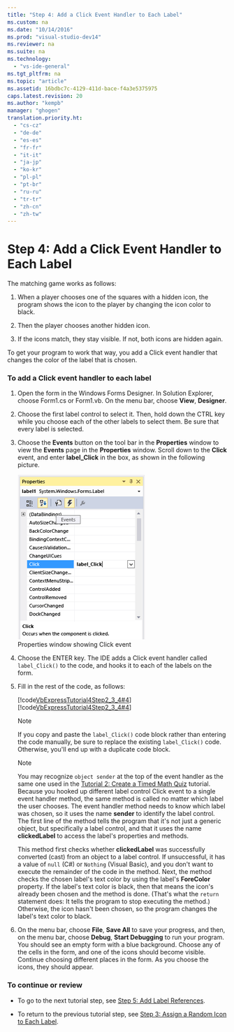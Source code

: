 ```yaml
---
title: "Step 4: Add a Click Event Handler to Each Label"
ms.custom: na
ms.date: "10/14/2016"
ms.prod: "visual-studio-dev14"
ms.reviewer: na
ms.suite: na
ms.technology: 
  - "vs-ide-general"
ms.tgt_pltfrm: na
ms.topic: "article"
ms.assetid: 16bdbc7c-4129-411d-bace-f4a3e5375975
caps.latest.revision: 20
ms.author: "kempb"
manager: "ghogen"
translation.priority.ht: 
  - "cs-cz"
  - "de-de"
  - "es-es"
  - "fr-fr"
  - "it-it"
  - "ja-jp"
  - "ko-kr"
  - "pl-pl"
  - "pt-br"
  - "ru-ru"
  - "tr-tr"
  - "zh-cn"
  - "zh-tw"
---
```

# Step 4: Add a Click Event Handler to Each Label
The matching game works as follows:  
  
1.  When a player chooses one of the squares with a hidden icon, the program shows the icon to the player by changing the icon color to black.  
  
2.  Then the player chooses another hidden icon.  
  
3.  If the icons match, they stay visible. If not, both icons are hidden again.  
  
 To get your program to work that way, you add a Click event handler that changes the color of the label that is chosen.  
  
### To add a Click event handler to each label  
  
1.  Open the form in the Windows Forms Designer. In Solution Explorer, choose Form1.cs or Form1.vb. On the menu bar, choose **View**, **Designer**.  
  
2.  Choose the first label control to select it. Then, hold down the CTRL key while you choose each of the other labels to select them. Be sure that every label is selected.  
  
3.  Choose the **Events** button on the tool bar in the **Properties** window to view the **Events** page in the **Properties** window. Scroll down to the **Click** event, and enter **label_Click** in the box, as shown in the following picture.  
  
     ![Properties window showing Click event](../ide/media/express_labelclick.png "Express_labelClick")  
Properties window showing Click event  
  
4.  Choose the ENTER key. The IDE adds a Click event handler called `label_Click()` to the code, and hooks it to each of the labels on the form.  
  
5.  Fill in the rest of the code, as follows:  
  
     [!code[VbExpressTutorial4Step2_3_4#4](../ide/codesnippet/CSharp/step-4--add-a-click-event-handler-to-each-label_1.cs)]
[!code[VbExpressTutorial4Step2_3_4#4](../ide/codesnippet/VisualBasic/step-4--add-a-click-event-handler-to-each-label_1.vb)]  
  
    > [!NOTE]
    >  If you copy and paste the `label_Click()` code block rather than entering the code manually, be sure to replace the existing `label_Click()` code. Otherwise, you'll end up with a duplicate code block.  
  
    > [!NOTE]
    >  You may recognize `object sender` at the top of the event handler as the same one used in the [Tutorial 2: Create a Timed Math Quiz](../ide/tutorial-2--create-a-timed-math-quiz.md) tutorial. Because you hooked up different label control Click event to a single event handler method, the same method is called no matter which label the user chooses. The event handler method needs to know which label was chosen, so it uses the name **sender** to identify the label control. The first line of the method tells the program that it's not just a generic object, but specifically a label control, and that it uses the name **clickedLabel** to access the label's properties and methods.  
  
     This method first checks whether **clickedLabel** was successfully converted (cast) from an object to a label control. If unsuccessful, it has a value of `null` (C#) or `Nothing` (Visual Basic), and you don't want to execute the remainder of the code in the method. Next, the method checks the chosen label's text color by using the label's **ForeColor** property. If the label's text color is black, then that means the icon's already been chosen and the method is done. (That's what the `return` statement does: It tells the program to stop executing the method.) Otherwise, the icon hasn't been chosen, so the program changes the label's text color to black.  
  
6.  On the menu bar, choose **File**, **Save All** to save your progress, and then, on the menu bar, choose **Debug**, **Start Debugging** to run your program. You should see an empty form with a blue background. Choose any of the cells in the form, and one of the icons should become visible. Continue choosing different places in the form. As you choose the icons, they should appear.  
  
### To continue or review  
  
-   To go to the next tutorial step, see [Step 5: Add Label References](../ide/step-5--add-label-references.md).  
  
-   To return to the previous tutorial step, see [Step 3: Assign a Random Icon to Each Label](../ide/step-3--assign-a-random-icon-to-each-label.md).